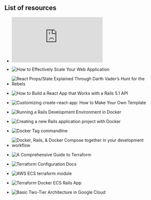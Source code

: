 ## List of resources


- ![Getting Started with Rails](http://guides.rubyonrails.org/getting_started.html)

- ![How to Effectively Scale Your Web Application](https://www.netguru.co/blog/effectively-scale-web-application)

- ![React Props/State Explained Through Darth Vader’s Hunt for the Rebels](https://medium.freecodecamp.org/react-props-state-explained-through-darth-vaders-hunt-for-the-rebels-8ee486576492)

- ![How to Build a React App that Works with a Rails 5.1 API](https://www.sitepoint.com/react-rails-5-1/)

- ![Customizing create-react-app: How to Make Your Own Template](https://auth0.com/blog/how-to-configure-create-react-app/)

- ![Running a Rails Development Environment in Docker](https://blog.codeship.com/running-rails-development-environment-docker/)

- ![Creating a new Rails application project with Docker](https://github.com/IcaliaLabs/guides/wiki/Creating-a-new-Rails-application-project-with-Docker)

- ![Docker Tag commandline](https://docs.docker.com/engine/reference/commandline/tag)

- ![
Docker, Rails, & Docker Compose together in your development workflow](https://blog.carbonfive.com/2015/03/17/docker-rails-docker-compose-together-in-your-development-workflow/)

- ![A Comprehensive Guide to Terraform](https://blog.gruntwork.io/a-comprehensive-guide-to-terraform-b3d32832baca)

- ![Terraform Configuration Docs](https://www.terraform.io/docs/configuration)

- ![AWS ECS terraform module](https://github.com/arminc/terraform-ecs)

- ![Terraform Docker ECS Rails App](https://github.com/kuldeep-surendra/terraform-docker-ecs-rails_app)

- ![Basic Two-Tier Architecture in Google Cloud](https://github.com/domingusj/terraform-rails)
